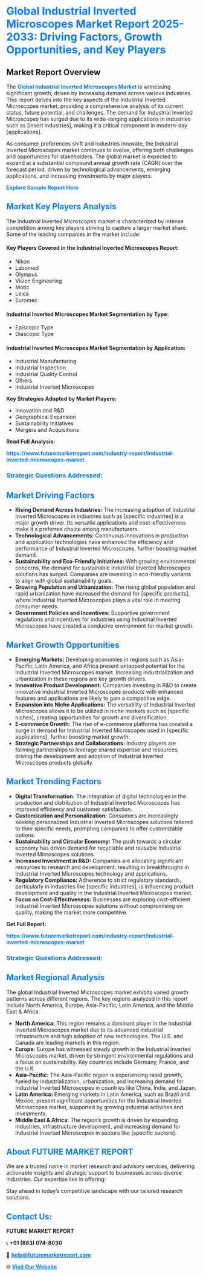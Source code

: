 <h1 style="color: #007BFF;">Global Industrial Inverted Microscopes Market Report 2025-2033: Driving Factors, Growth Opportunities, and Key Players</h1>

<section id="overview">
<h2>Market Report Overview</h2>
<p>The <a href="https://www.futuremarketreport.com/industry-report/industrial-inverted-microscopes-market" style="color: #007BFF; text-decoration: none;"><strong>Global Industrial Inverted Microscopes Market</strong></a> is witnessing significant growth, driven by increasing demand across various industries. This report delves into the key aspects of the Industrial Inverted Microscopes market, providing a comprehensive analysis of its current status, future potential, and challenges. The demand for Industrial Inverted Microscopes has surged due to its wide-ranging applications in industries such as [insert industries], making it a critical component in modern-day [applications].</p>
<p>As consumer preferences shift and industries innovate, the Industrial Inverted Microscopes market continues to evolve, offering both challenges and opportunities for stakeholders. The global market is expected to expand at a substantial compound annual growth rate (CAGR) over the forecast period, driven by technological advancements, emerging applications, and increasing investments by major players.</p>
</section>

<section id="overview">
<p><a href="https://www.futuremarketreport.com/request-sample/reportId=124452" style="color: #007BFF; text-decoration: none;"><strong>Explore Sample Report Here</strong></a></p>
</section>

<section id="key-players">
<h2 style="color: #007BFF;">Market Key Players Analysis</h2>
<p>The Industrial Inverted Microscopes market is characterized by intense competition among key players striving to capture a larger market share. Some of the leading companies in the market include:</p>
<h4>Key Players Covered in the Industrial Inverted Microscopes Report:</h4>
<ul><li>Nikon</li><li>Labomed</li><li>Olympus</li><li>Vision Engineering</li><li>Motic</li><li>Leica</li><li>Euromex</li></ul>
<h4>Industrial Inverted Microscopes Market Segmentation by Type:</h4>
<ul><li>Episcopic Type</li><li>Diascopic Type</li></ul>

<h4>Industrial Inverted Microscopes Market Segmentation by Application:</h4>
<ul><li>Industrial Manufacturing</li><li>Industrial Inspection</li><li>Industrial Quality Control</li><li>Others</li><li>Industrial Inverted Microscopes</li></ul>
<p><strong>Key Strategies Adopted by Market Players:</strong></p>
<ul>
<li>Innovation and R&D</li>
<li>Geographical Expansion</li>
<li>Sustainability Initiatives</li>
<li>Mergers and Acquisitions</li>
</ul>
</section>

<section>
<p><strong>Read Full Analysis: </strong></p><a href="https://www.futuremarketreport.com/industry-report/industrial-inverted-microscopes-market" style="color: #007BFF; text-decoration: none;"><strong>https://www.futuremarketreport.com/industry-report/industrial-inverted-microscopes-market</strong></a>
<h3 style="color: #007BFF;">Strategic Questions Addressed:</h3>
</section>

<section id="driving-factors">
<h2 style="color: #007BFF;">Market Driving Factors</h2>
<ul>
<li><strong>Rising Demand Across Industries:</strong> The increasing adoption of Industrial Inverted Microscopes in industries such as [specific industries] is a major growth driver. Its versatile applications and cost-effectiveness make it a preferred choice among manufacturers.</li>
<li><strong>Technological Advancements:</strong> Continuous innovations in production and application technologies have enhanced the efficiency and performance of Industrial Inverted Microscopes, further boosting market demand.</li>
<li><strong>Sustainability and Eco-Friendly Initiatives:</strong> With growing environmental concerns, the demand for sustainable Industrial Inverted Microscopes solutions has surged. Companies are investing in eco-friendly variants to align with global sustainability goals.</li>
<li><strong>Growing Population and Urbanization:</strong> The rising global population and rapid urbanization have increased the demand for [specific products], where Industrial Inverted Microscopes plays a vital role in meeting consumer needs.</li>
<li><strong>Government Policies and Incentives:</strong> Supportive government regulations and incentives for industries using Industrial Inverted Microscopes have created a conducive environment for market growth.</li>
</ul>
</section>

<section id="growth-opportunities">
<h2 style="color: #007BFF;">Market Growth Opportunities</h2>
<ul>
<li><strong>Emerging Markets:</strong> Developing economies in regions such as Asia-Pacific, Latin America, and Africa present untapped potential for the Industrial Inverted Microscopes market. Increasing industrialization and urbanization in these regions are key growth drivers.</li>
<li><strong>Innovative Product Development:</strong> Companies investing in R&D to create innovative Industrial Inverted Microscopes products with enhanced features and applications are likely to gain a competitive edge.</li>
<li><strong>Expansion into Niche Applications:</strong> The versatility of Industrial Inverted Microscopes allows it to be utilized in niche markets such as [specific niches], creating opportunities for growth and diversification.</li>
<li><strong>E-commerce Growth:</strong> The rise of e-commerce platforms has created a surge in demand for Industrial Inverted Microscopes used in [specific applications], further boosting market growth.</li>
<li><strong>Strategic Partnerships and Collaborations:</strong> Industry players are forming partnerships to leverage shared expertise and resources, driving the development and adoption of Industrial Inverted Microscopes products globally.</li>
</ul>
</section>

<section id="trending-factors">
<h2 style="color: #007BFF;">Market Trending Factors</h2>
<ul>
<li><strong>Digital Transformation:</strong> The integration of digital technologies in the production and distribution of Industrial Inverted Microscopes has improved efficiency and customer satisfaction.</li>
<li><strong>Customization and Personalization:</strong> Consumers are increasingly seeking personalized Industrial Inverted Microscopes solutions tailored to their specific needs, prompting companies to offer customizable options.</li>
<li><strong>Sustainability and Circular Economy:</strong> The push towards a circular economy has driven demand for recyclable and reusable Industrial Inverted Microscopes solutions.</li>
<li><strong>Increased Investment in R&D:</strong> Companies are allocating significant resources to research and development, resulting in breakthroughs in Industrial Inverted Microscopes technology and applications.</li>
<li><strong>Regulatory Compliance:</strong> Adherence to strict regulatory standards, particularly in industries like [specific industries], is influencing product development and quality in the Industrial Inverted Microscopes market.</li>
<li><strong>Focus on Cost-Effectiveness:</strong> Businesses are exploring cost-efficient Industrial Inverted Microscopes solutions without compromising on quality, making the market more competitive.</li>
</ul>
</section>

<section>
<p><strong>Get Full Report: </strong></p><a href="https://www.futuremarketreport.com/industry-report/industrial-inverted-microscopes-market" style="color: #007BFF; text-decoration: none;"><strong>https://www.futuremarketreport.com/industry-report/industrial-inverted-microscopes-market</strong></a>
<h3 style="color: #007BFF;">Strategic Questions Addressed:</h3>
</section>


<section id="regional-analysis">
<h2 style="color: #007BFF;">Market Regional Analysis</h2>
<p>The global Industrial Inverted Microscopes market exhibits varied growth patterns across different regions. The key regions analyzed in this report include North America, Europe, Asia-Pacific, Latin America, and the Middle East & Africa:</p>
<ul>
<li><strong>North America:</strong> This region remains a dominant player in the Industrial Inverted Microscopes market due to its advanced industrial infrastructure and high adoption of new technologies. The U.S. and Canada are leading markets in this region.</li>
<li><strong>Europe:</strong> Europe has witnessed steady growth in the Industrial Inverted Microscopes market, driven by stringent environmental regulations and a focus on sustainability. Key countries include Germany, France, and the U.K.</li>
<li><strong>Asia-Pacific:</strong> The Asia-Pacific region is experiencing rapid growth, fueled by industrialization, urbanization, and increasing demand for Industrial Inverted Microscopes in countries like China, India, and Japan.</li>
<li><strong>Latin America:</strong> Emerging markets in Latin America, such as Brazil and Mexico, present significant opportunities for the Industrial Inverted Microscopes market, supported by growing industrial activities and investments.</li>
<li><strong>Middle East & Africa:</strong> The region’s growth is driven by expanding industries, infrastructure development, and increasing demand for Industrial Inverted Microscopes in sectors like [specific sectors].</li>
</ul>
</section>

<footer>
<h2 style="color: #007BFF;">About FUTURE MARKET REPORT</h2>
<p>We are a trusted name in market research and advisory services, delivering actionable insights and strategic support to businesses across diverse industries. Our expertise lies in offering:</p>

<p>Stay ahead in today’s competitive landscape with our tailored research solutions.</p>

<h2 style="color: #007BFF;">Contact Us:</h2>
<p><strong>FUTURE MARKET REPORT</strong></p>
<p>📞 <strong>+91 (883) 074-8030</strong></p>
<p>📧 <strong><a href="mailto:help@futuremarketreport.com" style="color: #007BFF;">help@futuremarketreport.com</a></strong></p>
<p>🌐 <strong><a href="https://www.futuremarketreport.com/" style="color: #007BFF;">Visit Our Website</a></strong></p>
</footer>